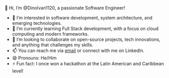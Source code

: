 👋 Hi, I’m @DinoIvan1120, a passionate Software Engineer!

- 👀 I’m interested in software development, system architecture, and emerging technologies.
- 🌱 I’m currently learning Full Stack development, with a focus on cloud computing and modern frameworks.
- 💞️ I’m looking to collaborate on open-source projects, tech innovations, and anything that challenges my skills.
- 📫 You can reach me via [email](dinoivan11201994@gmail.com) or connect with me on LinkedIn.
- 😄 Pronouns: He/Him
- ⚡ Fun fact: I once won a hackathon at the Latin American and Caribbean level!
